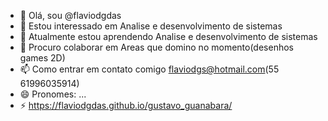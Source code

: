 - 👋 Olá, sou @flaviodgdas
- 👀 Estou interessado em Analise e desenvolvimento de sistemas
- 🌱 Atualmente estou aprendendo Analise e desenvolvimento de sistemas
- 💞️ Procuro colaborar em Areas que domino no momento(desenhos games 2D)
- 📫 Como entrar em contato comigo flaviodgs@hotmail.com(55 61996035914)
- 😄 Pronomes: ...
- ⚡ https://flaviodgdas.github.io/gustavo_guanabara/


<!---
flaviodgdas/flaviodgdas is a ✨ special ✨ repository because its `README.md` (this file) appears on your GitHub profile.
You can click the Preview link to take a look at your changes.
--->
